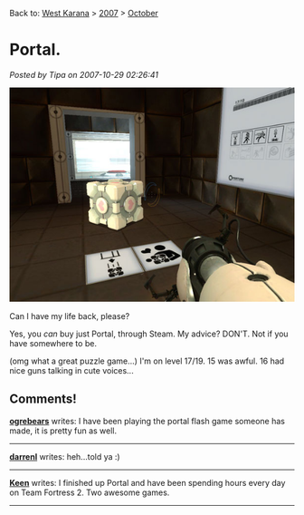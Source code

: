 Back to: [West Karana](/posts/westkarana.md) > [2007](/posts/2007/westkarana.md) > [October](./westkarana.md)
# Portal.

*Posted by Tipa on 2007-10-29 02:26:41*

![](../../../uploads/2007/10/portal.jpg)



Can I have my life back, please?

Yes, you *can* buy just Portal, through Steam. My advice? DON'T. Not if you have somewhere to be.

(omg what a great puzzle game...) I'm on level 17/19. 15 was awful. 16 had nice guns talking in cute voices...

## Comments!

**[ogrebears](http://www.ogrebear.com)** writes: I have been playing the portal flash game someone has made, it is pretty fun as well.

---

**[darrenl](http://commonsensegamer.com)** writes: heh...told ya :)

---

**[Keen](http://www.keenandgraev.com)** writes: I finished up Portal and have been spending hours every day on Team Fortress 2. Two awesome games.

---

